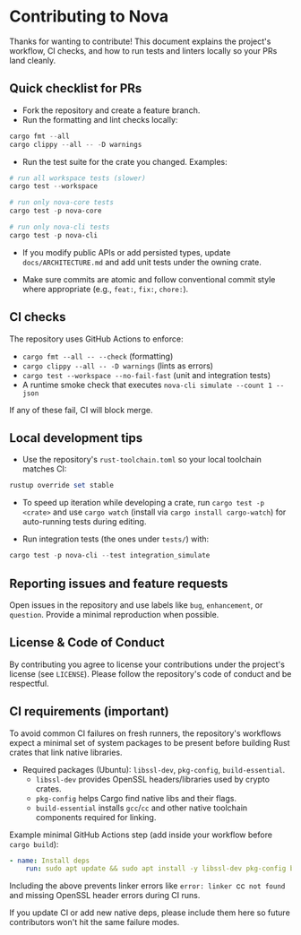 # Contributing to Nova

Thanks for wanting to contribute! This document explains the project's workflow, CI checks, and how to run tests and linters locally so your PRs land cleanly.

## Quick checklist for PRs

- Fork the repository and create a feature branch.
- Run the formatting and lint checks locally:

```powershell
cargo fmt --all
cargo clippy --all -- -D warnings
```

- Run the test suite for the crate you changed. Examples:

```powershell
# run all workspace tests (slower)
cargo test --workspace

# run only nova-core tests
cargo test -p nova-core

# run only nova-cli tests
cargo test -p nova-cli
```

- If you modify public APIs or add persisted types, update `docs/ARCHITECTURE.md` and add unit tests under the owning crate.

- Make sure commits are atomic and follow conventional commit style where appropriate (e.g., `feat:`, `fix:`, `chore:`).

## CI checks

The repository uses GitHub Actions to enforce:

- `cargo fmt --all -- --check` (formatting)
- `cargo clippy --all -- -D warnings` (lints as errors)
- `cargo test --workspace --no-fail-fast` (unit and integration tests)
- A runtime smoke check that executes `nova-cli simulate --count 1 --json`

If any of these fail, CI will block merge.

## Local development tips

- Use the repository's `rust-toolchain.toml` so your local toolchain matches CI:

```powershell
rustup override set stable
```

- To speed up iteration while developing a crate, run `cargo test -p <crate>` and use `cargo watch` (install via `cargo install cargo-watch`) for auto-running tests during editing.

- Run integration tests (the ones under `tests/`) with:

```powershell
cargo test -p nova-cli --test integration_simulate
```

## Reporting issues and feature requests

Open issues in the repository and use labels like `bug`, `enhancement`, or `question`. Provide a minimal reproduction when possible.

## License & Code of Conduct

By contributing you agree to license your contributions under the project's license (see `LICENSE`). Please follow the repository's code of conduct and be respectful.

## CI requirements (important)

To avoid common CI failures on fresh runners, the repository's workflows expect a minimal set of system packages to be present before building Rust crates that link native libraries.

- Required packages (Ubuntu): `libssl-dev`, `pkg-config`, `build-essential`.
	- `libssl-dev` provides OpenSSL headers/libraries used by crypto crates.
	- `pkg-config` helps Cargo find native libs and their flags.
	- `build-essential` installs `gcc`/`cc` and other native toolchain components required for linking.

Example minimal GitHub Actions step (add inside your workflow before `cargo build`):

```yaml
- name: Install deps
	run: sudo apt update && sudo apt install -y libssl-dev pkg-config build-essential
```

Including the above prevents linker errors like `error: linker `cc` not found` and missing OpenSSL header errors during CI runs.

If you update CI or add new native deps, please include them here so future contributors won't hit the same failure modes.

